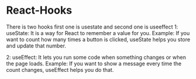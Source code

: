# React-Hooks
There is two hooks first one is usestate and second one is useeffect
1: useState:
It is a way for React to remember a value for you.
Example: If you want to count how many times a button is clicked, useState helps you store and update that number.

2: useEffect:
It lets you run some code when something changes or when the page loads.
Example: If you want to show a message every time the count changes, useEffect helps you do that.
